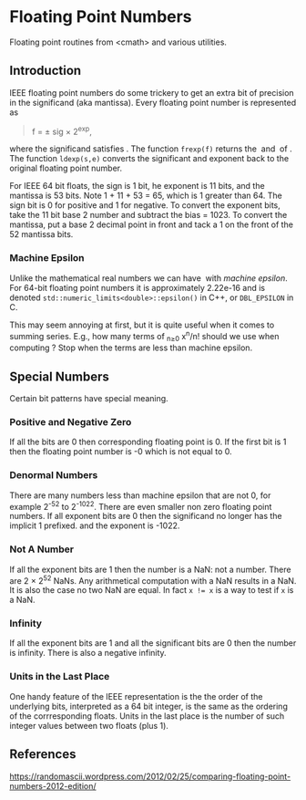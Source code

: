 # Floating Point Numbers

Floating point routines from &lt;cmath&gt; and various utilities.

## Introduction

IEEE floating point numbers do some trickery to get 
an extra bit of precision in the significand (aka mantissa). Every floating point 
number is represented as

> f = &plusmn; sig &times; 2<sup>exp</sup>,

where the significand satisfies <math>1 &le; sig &lt; 2</math>.
The function `frexp(f)` 
returns the <math>sig/2</math> and <math>exp+1</math> of <math>f</math>.
The function `ldexp(s,e)` converts the significant and exponent
back to the original floating point number.

For IEEE 64 bit floats, 
the sign is 1 bit, he exponent is 11 bits, and the mantissa 
is 53 bits. Note 1 + 11 + 53 = 65, which is 1 greater than 64.
The sign bit is 0 for positive and 1 for negative.
To convert the exponent bits, take the 
11 bit base 2 number and subtract the bias = 1023. 
To convert the mantissa, put a base 2 decimal point in front and
tack a 1 on the front of the 52 mantissa bits. 

### Machine Epsilon

Unlike the mathematical real numbers we can have <math>1 + x =
1</math> with <math>x&ne;0<math>.  The smallest such positive
floating point number is called _machine epsilon_. For 64-bit
floating point numbers it is approximately 2.22e-16 and is denoted
`std::numeric_limits<double>::epsilon()` in C++, or `DBL_EPSILON` in C.

This may seem annoying at first, but it is quite useful when it
comes to summing series. E.g., how many terms of
<math>&Sigma;<sub>n&ge;0</sub> x<sup>n</sup>/n!</math> should we
use when computing <math>exp(x)</math>? Stop when the terms are
less than machine epsilon.

## Special Numbers

Certain bit patterns have special meaning.

### Positive and Negative Zero

If all the bits are 0 then corresponding floating point is 0.
If the first bit is 1 then the floating point number is -0
which is not equal to 0.

### Denormal Numbers

There are many numbers less than machine epsilon that are not 0,
for example 2<sup>-52</sup> to 2<sup>-1022</sup>. There are even
smaller non zero floating point numbers. If all exponent bits
are 0 then the significand no longer has the implicit 1 prefixed.
and the exponent is -1022.

### Not A Number

If all the exponent bits are 1 then the number is a NaN:
not a number. There are 2 &times; 2<sup>52</sup> NaNs. Any arithmetical
computation with a NaN results in a NaN. It is also the case
no two NaN are equal. In fact `x != x` is a way to test if
`x` is a NaN.

### Infinity

If all the exponent bits are 1 and all the significant bits
are 0 then the number is infinity. There is also a negative infinity.

### Units in the Last Place

One handy feature of the IEEE representation is the the order of
the underlying bits, interpreted as a 64 bit integer, is the same
as the ordering of the corrresponding floats. Units in the last
place is the number of such integer values between two floats (plus 1).

## References

https://randomascii.wordpress.com/2012/02/25/comparing-floating-point-numbers-2012-edition/
